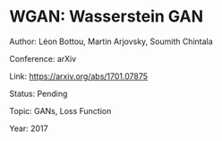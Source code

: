 # WGAN: Wasserstein GAN
Author: Léon Bottou, Martin Arjovsky, Soumith Chintala

Conference: arXiv

Link: https://arxiv.org/abs/1701.07875

Status: Pending

Topic: GANs, Loss Function

Year: 2017
